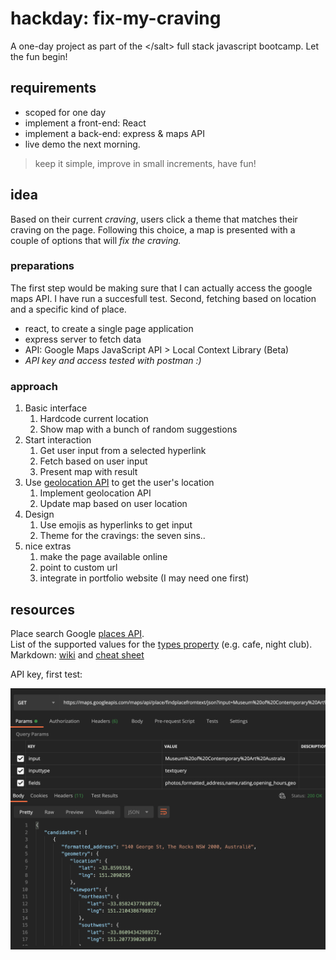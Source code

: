 # hackday: fix-my-craving

A one-day project as part of the &lt;/salt> full stack javascript bootcamp. Let the fun begin!

## requirements

- scoped for one day
- implement a front-end: React
- implement a back-end: express & maps API
- live demo the next morning.

> keep it simple, improve in small increments, have fun!

## idea

Based on their current _craving_, users click a theme that matches their craving on the page. Following this choice, a map is presented with a couple of options that will _fix the craving._

### preparations

The first step would be making sure that I can actually access the google maps API. I have run a succesfull test. Second, fetching based on location and a specific kind of place.

- react, to create a single page application
- express server to fetch data
- API: Google Maps JavaScript API > Local Context Library (Beta)
- _API key and access tested with postman :)_

### approach

1. Basic interface
   1. Hardcode current location
   2. Show map with a bunch of random suggestions
2. Start interaction
   1. Get user input from a selected hyperlink
   2. Fetch based on user input
   3. Present map with result
3. Use [geolocation API](https://developer.mozilla.org/en-US/docs/Web/API/Geolocation_API) to get the user's location
   1. Implement geolocation API
   2. Update map based on user location
4. Design
   1. Use emojis as hyperlinks to get input
   2. Theme for the cravings: the seven sins..
5. nice extras
   1. make the page available online
   2. point to custom url
   3. integrate in portfolio website (I may need one first)

## resources

Place search Google [places API](https://developers.google.com/places/web-service/search).  
List of the supported values for the [types property](https://developers.google.com/places/supported_types) (e.g. cafe, night club).  
Markdown: [wiki](https://en.wikipedia.org/wiki/Markdown) and [cheat sheet](https://www.markdownguide.org/cheat-sheet/)

API key, first test:

![api-test](assets/api-test-succes.png)